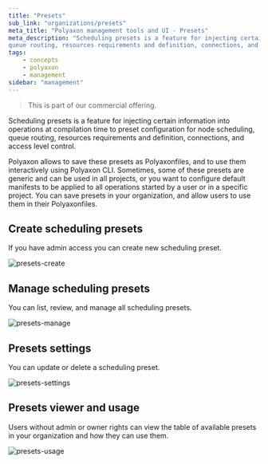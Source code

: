 ```yaml
---
title: "Presets"
sub_link: "organizations/presets"
meta_title: "Polyaxon management tools and UI - Presets"
meta_description: "Scheduling presets is a feature for injecting certain information into operations at compilation time to preset configuration for node scheduling,
queue routing, resources requirements and definition, connections, and access level control."
tags:
    - concepts
    - polyaxon
    - management
sidebar: "management"
---
```


<blockquote class="commercial">This is part of our commercial offering.</blockquote>

Scheduling presets is a feature for injecting certain information into operations at compilation time to preset configuration for node scheduling,
queue routing, resources requirements and definition, connections, and access level control.

Polyaxon allows to save these presets as Polyaxonfiles, and to use them interactively using Polyaxon CLI. 
Sometimes, some of these presets are generic and can be used in all projects, or you want to configure default 
manifests to be applied to all operations started by a user or in a specific project. 
You can save presets in your organization, and allow users to use them in their Polyaxonfiles.

## Create scheduling presets

If you have admin access you can create new scheduling preset.

![presets-create](../../../../content/images/dashboard/presets/create.png)


## Manage scheduling presets

You can list, review, and manage all scheduling presets.

![presets-manage](../../../../content/images/dashboard/presets/manage.png)

## Presets settings

You can update or delete a scheduling preset.

![presets-settings](../../../../content/images/dashboard/presets/settings.png)

## Presets viewer and usage

Users without admin or owner rights can view the table of available presets in your organization and how they can use them.

![presets-usage](../../../../content/images/dashboard/presets/usage.png)
